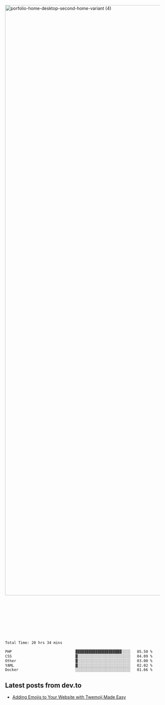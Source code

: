 <img width="1920" alt="porfolio-home-desktop-second-home-variant (4)" src="https://user-images.githubusercontent.com/44812120/231556360-1ee1d327-1a45-4bda-a93d-dd32a34149e4.png">
 
 
 
 
 
 <br><br><br><br><br><br><br>
<!--START_SECTION:waka-->

```txt
Total Time: 20 hrs 34 mins

PHP                             ▓▓▓▓▓▓▓▓▓▓▓▓▓▓▓▓▓▓▓▓▓░░░░   85.50 %
CSS                             ▓░░░░░░░░░░░░░░░░░░░░░░░░   04.09 %
Other                           ▓░░░░░░░░░░░░░░░░░░░░░░░░   03.00 %
YAML                            ▓░░░░░░░░░░░░░░░░░░░░░░░░   02.02 %
Docker                          ░░░░░░░░░░░░░░░░░░░░░░░░░   01.66 %
```

<!--END_SECTION:waka-->

## Latest posts from dev.to
<!-- MEDIUM-STORY-LIST:START -->
- [Adding Emojis to Your Website with Twemoji Made Easy](https://dev.to/danielsebesta/adding-emojis-to-your-website-with-twemoji-made-easy-mc8)
<!-- MEDIUM-STORY-LIST:END -->

